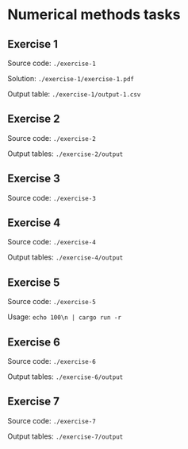# Numerical methods tasks

## Exercise 1

Source code: `./exercise-1`

Solution: `./exercise-1/exercise-1.pdf`

Output table: `./exercise-1/output-1.csv`

## Exercise 2

Source code: `./exercise-2`

Output tables: `./exercise-2/output`

## Exercise 3

Source code: `./exercise-3`

## Exercise 4

Source code: `./exercise-4`

Output tables: `./exercise-4/output`

## Exercise 5

Source code: `./exercise-5`

Usage: `echo 100\n | cargo run -r`

## Exercise 6

Source code: `./exercise-6`

Output tables: `./exercise-6/output`

## Exercise 7

Source code: `./exercise-7`

Output tables: `./exercise-7/output`
